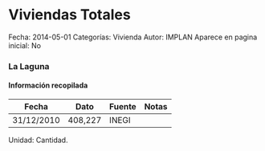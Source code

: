 Viviendas Totales
=====

Fecha: 2014-05-01
Categorías: Vivienda
Autor: IMPLAN
Aparece en pagina inicial: No

### La Laguna

<!-- break -->

#### Información recopilada

<table class="table table-hover table-bordered matriz">
  <thead>
    <tr><th>Fecha</th><th>Dato</th><th>Fuente</th><th>Notas</th></tr>
  </thead>
  <tbody>
    <tr><td class="centrado">31/12/2010</td><td class="derecha">408,227</td><td>INEGI</td><td></td></tr>
  </tbody>
</table>

Unidad: Cantidad.
